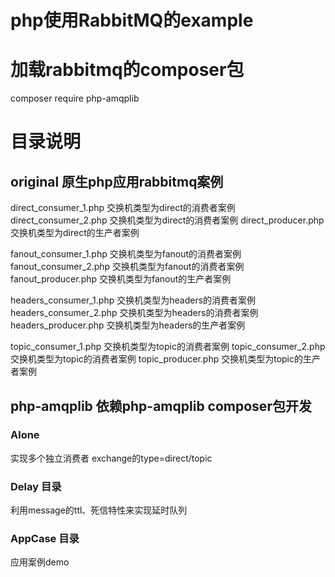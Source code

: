 # php使用RabbitMQ的example

# 加载rabbitmq的composer包
composer require php-amqplib

# 目录说明
## original 原生php应用rabbitmq案例
direct_consumer_1.php  交换机类型为direct的消费者案例
direct_consumer_2.php  交换机类型为direct的消费者案例
direct_producer.php  交换机类型为direct的生产者案例

fanout_consumer_1.php  交换机类型为fanout的消费者案例
fanout_consumer_2.php  交换机类型为fanout的消费者案例
fanout_producer.php  交换机类型为fanout的生产者案例

headers_consumer_1.php  交换机类型为headers的消费者案例
headers_consumer_2.php  交换机类型为headers的消费者案例
headers_producer.php  交换机类型为headers的生产者案例

topic_consumer_1.php  交换机类型为topic的消费者案例
topic_consumer_2.php  交换机类型为topic的消费者案例
topic_producer.php  交换机类型为topic的生产者案例


## php-amqplib 依赖php-amqplib composer包开发
### Alone 
实现多个独立消费者
exchange的type=direct/topic

### Delay 目录
利用message的ttl、死信特性来实现延时队列

### AppCase 目录
应用案例demo
